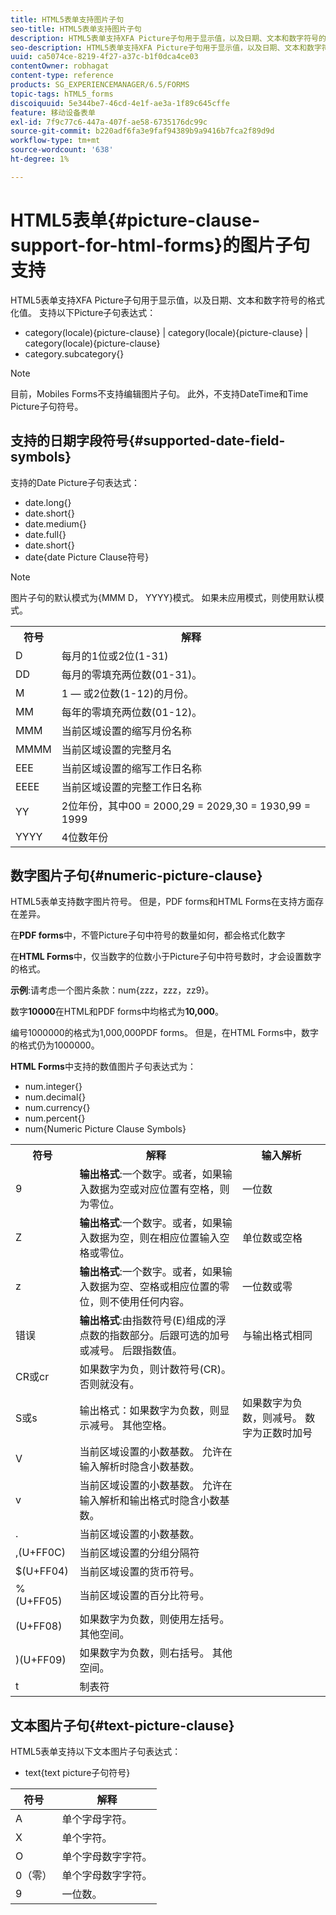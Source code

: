 ```yaml
---
title: HTML5表单支持图片子句
seo-title: HTML5表单支持图片子句
description: HTML5表单支持XFA Picture子句用于显示值，以及日期、文本和数字符号的格式化值。
seo-description: HTML5表单支持XFA Picture子句用于显示值，以及日期、文本和数字符号的格式化值。
uuid: ca5074ce-8219-4f27-a37c-b1f0dca4ce03
contentOwner: robhagat
content-type: reference
products: SG_EXPERIENCEMANAGER/6.5/FORMS
topic-tags: hTML5_forms
discoiquuid: 5e344be7-46cd-4e1f-ae3a-1f89c645cffe
feature: 移动设备表单
exl-id: 7f9c77c6-447a-407f-ae58-6735176dc99c
source-git-commit: b220adf6fa3e9faf94389b9a9416b7fca2f89d9d
workflow-type: tm+mt
source-wordcount: '638'
ht-degree: 1%

---
```


# HTML5表单{#picture-clause-support-for-html-forms}的图片子句支持

HTML5表单支持XFA Picture子句用于显示值，以及日期、文本和数字符号的格式化值。 支持以下Picture子句表达式：

* category(locale){picture-clause} | category(locale){picture-clause} | category(locale){picture-clause}
* category.subcategory{}

>[!NOTE]
>
>目前，Mobiles Forms不支持编辑图片子句。 此外，不支持DateTime和Time Picture子句符号。

## 支持的日期字段符号{#supported-date-field-symbols}

支持的Date Picture子句表达式：

* date.long{}
* date.short{}
* date.medium{}
* date.full{}
* date.short{}
* date{date Picture Clause符号}

>[!NOTE]
>
>图片子句的默认模式为{MMM D， YYYY}模式。 如果未应用模式，则使用默认模式。

<table>
 <tbody>
  <tr>
   <th><strong>符号</strong></th>
   <th>解释</th>
  </tr>
  <tr>
   <td>D</td>
   <td>每月的1位或2位(1-31)</td>
  </tr>
  <tr>
   <td>DD</td>
   <td>每月的零填充两位数(01-31)。<br /> </td>
  </tr>
  <tr>
   <td>M</td>
   <td>1 — 或2位数(1-12)的月份。<br /> </td>
  </tr>
  <tr>
   <td>MM</td>
   <td>每年的零填充两位数(01-12)。<br /> </td>
  </tr>
  <tr>
   <td>MMM</td>
   <td>当前区域设置的缩写月份名称<br /> </td>
  </tr>
  <tr>
   <td>MMMM</td>
   <td>当前区域设置的完整月名<br /> </td>
  </tr>
  <tr>
   <td>EEE</td>
   <td>当前区域设置的缩写工作日名称<br /> </td>
  </tr>
  <tr>
   <td>EEEE</td>
   <td>当前区域设置的完整工作日名称<br /> </td>
  </tr>
  <tr>
   <td>YY</td>
   <td>2位年份，其中00 = 2000,29 = 2029,30 = 1930,99 = 1999<br /> </td>
  </tr>
  <tr>
   <td>YYYY</td>
   <td>4位数年份<br /> </td>
  </tr>
 </tbody>
</table>

## 数字图片子句{#numeric-picture-clause}

HTML5表单支持数字图片符号。 但是，PDF forms和HTML Forms在支持方面存在差异。

在&#x200B;**PDF forms**&#x200B;中，不管Picture子句中符号的数量如何，都会格式化数字

在&#x200B;**HTML Forms**&#x200B;中，仅当数字的位数小于Picture子句中符号数时，才会设置数字的格式。

**示例**:请考虑一个图片条款：num{zzz，zzz，zz9}。

数字&#x200B;**10000**&#x200B;在HTML和PDF forms中均格式为&#x200B;**10,000**。

编号1000000的格式为1,000,000PDF forms。 但是，在HTML Forms中，数字的格式仍为1000000。

**HTML Forms**&#x200B;中支持的数值图片子句表达式为：

* num.integer{}
* num.decimal{}
* num.currency{}
* num.percent{}
* num{Numeric Picture Clause Symbols}

<table>
 <tbody>
  <tr>
   <th><strong>符号</strong></th>
   <th><strong>解释</strong></th>
   <th>输入解析</th>
  </tr>
  <tr>
   <td>9</td>
   <td><strong>输出格式</strong>:一个数字。或者，如果输入数据为空或对应位置有空格，则为零位。<br /> </td>
   <td>一位数</td>
  </tr>
  <tr>
   <td>Z</td>
   <td><strong>输出格式</strong>:一个数字。或者，如果输入数据为空，则在相应位置输入空格或零位。<br /> </td>
   <td>单位数或空格</td>
  </tr>
  <tr>
   <td>z</td>
   <td><strong>输出格式</strong>:一个数字。或者，如果输入数据为空、空格或相应位置的零位，则不使用任何内容。<br /> </td>
   <td>一位数或零</td>
  </tr>
  <tr>
   <td>错误</td>
   <td><strong>输出格式</strong>:由指数符号(E)组成的浮点数的指数部分。后跟可选的加号或减号。 后跟指数值。<br /> </td>
   <td>与输出格式相同</td>
  </tr>
  <tr>
   <td>CR或cr<br /> </td>
   <td>如果数字为负，则计数符号(CR)。 否则就没有。</td>
   <td><br type="_moz" /> </td>
  </tr>
  <tr>
   <td>S或s<br /> </td>
   <td>输出格式：如果数字为负数，则显示减号。 其他空格。<br /> </td>
   <td>如果数字为负数，则减号。 数字为正数时加号</td>
  </tr>
  <tr>
   <td>V</td>
   <td>当前区域设置的小数基数。 允许在输入解析时隐含小数基数。</td>
   <td><br type="_moz" /> </td>
  </tr>
  <tr>
   <td>v</td>
   <td>当前区域设置的小数基数。 允许在输入解析和输出格式时隐含小数基数。</td>
   <td><br type="_moz" /> </td>
  </tr>
  <tr>
   <td>.</td>
   <td>当前区域设置的小数基数。</td>
   <td><br type="_moz" /> </td>
  </tr>
  <tr>
   <td>,(U+FF0C)</td>
   <td>当前区域设置的分组分隔符</td>
   <td><br type="_moz" /> </td>
  </tr>
  <tr>
   <td>$(U+FF04)</td>
   <td>当前区域设置的货币符号。</td>
   <td><br type="_moz" /> </td>
  </tr>
  <tr>
   <td>%(U+FF05)</td>
   <td>当前区域设置的百分比符号。</td>
   <td><br type="_moz" /> </td>
  </tr>
  <tr>
   <td>(U+FF08)</td>
   <td>如果数字为负数，则使用左括号。 其他空间。</td>
   <td><br type="_moz" /> </td>
  </tr>
  <tr>
   <td>)(U+FF09)</td>
   <td>如果数字为负数，则右括号。 其他空间。</td>
   <td><br type="_moz" /> </td>
  </tr>
  <tr>
   <td>t</td>
   <td>制表符</td>
   <td><br type="_moz" /> </td>
  </tr>
 </tbody>
</table>

## 文本图片子句{#text-picture-clause}

HTML5表单支持以下文本图片子句表达式：

* text{text picture子句符号}

| **符号** | **解释** |
|---|---|
| A | 单个字母字符。 |
| X | 单个字符。 |
| O | 单个字母数字字符。 |
| 0（零） | 单个字母数字字符。 |
| 9 | 一位数。 |
